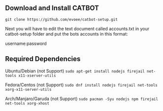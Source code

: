 ## Download and Install CATBOT

`git clone https://github.com/evoee/catbot-setup.git`

Next you will have to edit the text document called accounts.txt in your catbot-setup folder and put the bots accounts in this format:

username:password

## Required Dependencies
Ubuntu/Debian (not Support)
`sudo apt-get install nodejs firejail net-tools x11-xserver-utils`

Fedora/Centos (not Support)
`sudo dnf install nodejs firejail net-tools xorg-x11-server-utils`

Arch/Manjaro/Garuda (not Support)
`sudo pacman -Syu nodejs npm firejail net-tools xorg-xhost`
